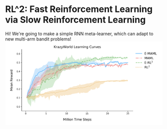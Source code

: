 # RL^2: Fast Reinforcement Learning via Slow Reinforcement Learning

Hi! We're going to make a simple RNN meta-learner, which can adapt to new multi-arm bandit problems!
<img src="docs/sample.png"/>